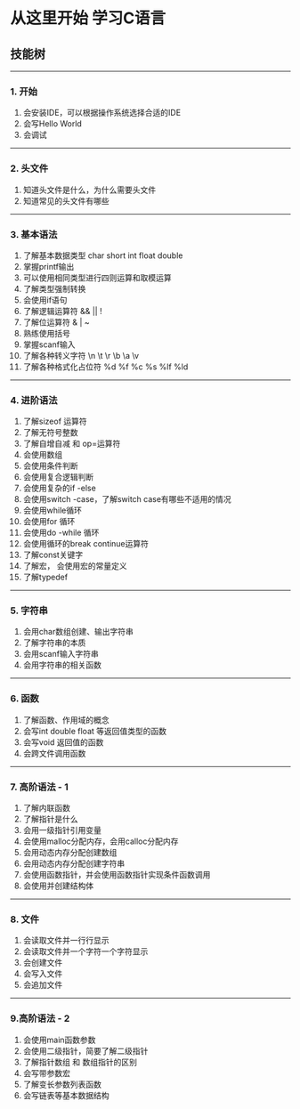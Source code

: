 # 从这里开始 学习C语言
## 技能树
******
### 1. 开始
1. 会安装IDE，可以根据操作系统选择合适的IDE
2. 会写Hello World
3. 会调试
******
### 2. 头文件
1. 知道头文件是什么，为什么需要头文件
2. 知道常见的头文件有哪些
******
### 3. 基本语法
1. 了解基本数据类型 char short int float double 
7. 掌握printf输出
2. 可以使用相同类型进行四则运算和取模运算
3. 了解类型强制转换
3. 会使用if语句
3. 了解逻辑运算符 && \|\| !
4. 了解位运算符 & \| ~
5. 熟练使用括号
6. 掌握scanf输入
8. 了解各种转义字符 \n \t \r \b \a \v
9. 了解各种格式化占位符 %d %f %c %s %lf %ld
******
### 4.  进阶语法
1. 了解sizeof 运算符
1. 了解无符号整数
2. 了解自增自减 和 op=运算符
1. 会使用数组
2. 会使用条件判断
3. 会使用复合逻辑判断
3. 会使用复杂的if -else
4. 会使用switch -case，了解switch case有哪些不适用的情况
5. 会使用while循环
6. 会使用for 循环
7. 会使用do -while 循环
8. 会使用循环的break continue运算符
8. 了解const关键字
9. 了解宏， 会使用宏的常量定义
8. 了解typedef
******
### 5. 字符串
1. 会用char数组创建、输出字符串
2. 了解字符串的本质
3. 会用scanf输入字符串
4. 会用字符串的相关函数
******
### 6. 函数
1. 了解函数、作用域的概念
2. 会写int double float 等返回值类型的函数
3. 会写void 返回值的函数
4. 会跨文件调用函数
******
### 7. 高阶语法 - 1
1. 了解内联函数
1. 了解指针是什么
2. 会用一级指针引用变量
3. 会使用malloc分配内存，会用calloc分配内存
4. 会用动态内存分配创建数组
5. 会用动态内存分配创建字符串
6. 会使用函数指针，并会使用函数指针实现条件函数调用
8. 会使用并创建结构体
******
### 8. 文件
1. 会读取文件并一行行显示
2. 会读取文件并一个字符一个字符显示
3. 会创建文件
4. 会写入文件
5. 会追加文件
******
### 9.高阶语法 - 2
1. 会使用main函数参数
2. 会使用二级指针，简要了解二级指针
3. 了解指针数组 和 数组指针的区别
4. 会写带参数宏
4. 了解变长参数列表函数
5. 会写链表等基本数据结构